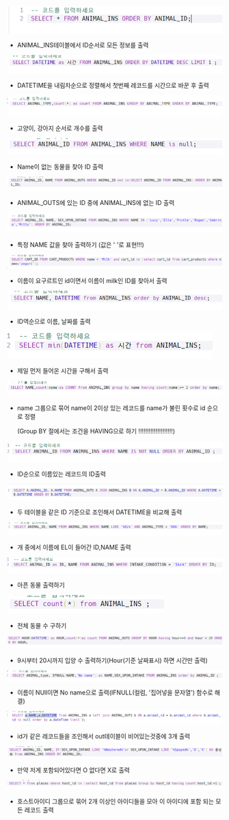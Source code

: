 ![image-20210913210954833](SQL.assets/image-20210913210954833.png)

- ANIMAL_INS테이블에서 ID순서로 모든 정보를 출력

![image-20210913212441841](SQL.assets/image-20210913212441841.png)

- DATETIME을 내림차순으로 정렬해서 첫번째 레코드를 시간으로 바꾼 후 출력

![image-20210913213054215](SQL.assets/image-20210913213054215.png)

- 고양이, 강아지 순서로 개수를 출력

![image-20210913213213287](SQL.assets/image-20210913213213287.png)

- Name이 없는 동물을 찾아 ID 출력

![image-20210913214305588](SQL.assets/image-20210913214305588.png)

- ANIMAL_OUTS에 있는 ID 중에 ANIMAL_INS에 없는 ID 출력

![image-20210913214906092](SQL.assets/image-20210913214906092.png)

- 특정 NAME 값을 찾아 출력하기 (값은 ' '로 표현!!!)

![image-20210914004702544](SQL.assets/image-20210914004702544.png)

- 이름이 요구르트인 id이면서 이름이 milk인 ID를 찾아서 출력

![image-20210914005307682](SQL.assets/image-20210914005307682.png)

- ID역순으로 이름, 날짜를 출력

![image-20210914005409528](SQL.assets/image-20210914005409528.png)

- 제일 먼저 들어온 시간을 구해서 출력

![image-20210914010037472](SQL.assets/image-20210914010037472.png)

- name 그룹으로 묶어 name이 2이상 있는 레코드를 name가 불린 횟수로 id 순으로 정렬

  (Group BY 절에서는 조건을 HAVING으로 하기 !!!!!!!!!!!!!!!!!!!!)

![image-20210914010200526](SQL.assets/image-20210914010200526.png)

- ID순으로 이름있는 레코드의 ID출력

![image-20210914011750669](SQL.assets/image-20210914011750669.png)

- 두 테이블을 같은 ID 기준으로 조인해서 DATETIME을 비교해 출력

![image-20210914011940990](SQL.assets/image-20210914011940990.png)

- 개 중에서 이름에 EL이 들어간 ID,NAME 출력

![image-20210914012107813](SQL.assets/image-20210914012107813.png)

- 아픈 동물 출력하기

![image-20210914012219889](SQL.assets/image-20210914012219889.png)

- 전체 동물 수 구하기

![image-20210914012728223](SQL.assets/image-20210914012728223.png)

- 9시부터 20시까지 입양 수 출력하기(Hour(기준 날짜표시) 하면 시간만 출력)

![image-20210914013754890](SQL.assets/image-20210914013754890.png)

- 이름이 NUll이면 No name으로 출력(IFNULL(컬럼, '집어넣을 문자열') 함수로 해결)

![image-20210914014901580](SQL.assets/image-20210914014901580.png)

- id가 같은 레코드들을 조인해서 out테이블이 비어있는것중에 3개 출력

![image-20210914015734824](SQL.assets/image-20210914015734824.png)

- 만약 저게 포함되어있다면 O 없다면 X로 출력

![image-20210914021102181](SQL.assets/image-20210914021102181.png)

- 호스트아이디 그룹으로 묶어 2개 이상인 아이디들을 모아 이 아이디에 포함 되는 모든 레코드 출력

